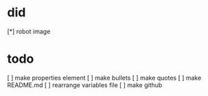 # did

[*] robot image

# todo

[ ] make properties element
[ ] make bullets
[ ] make quotes
[ ] make README.md
[ ] rearrange variables file
[ ] make github
